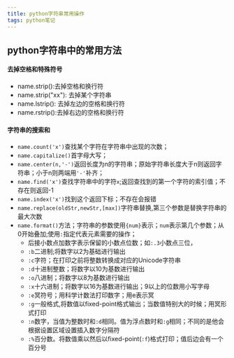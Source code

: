 ```yaml
---
title: python字符串常用操作
tags: python笔记
---
```


## python字符串中的常用方法

#### 去掉空格和特殊符号

* name.strip():去掉空格和换行符
* name.strip("xx"): 去掉某个字符串
* name.lstrip(): 去掉左边的空格和换行符
* name.rstrip():去掉右边的空格和换行符

#### 字符串的搜索和

* `name.count('x')`查找某个字符在字符串中出现的次数；
* `name.capitalize()`首字母大写；
* `name.center(n,'-')`返回长度为n的字符串；原始字符串长度大于n则返回字符串；小于n则两端用`'-'`补齐；
* `name.find('x')`查找字符串中的字符`x`;返回查找到的第一个字符的索引值；不存在则返回-1
* `name.index('x')`找到这个返回下标；不存在会报错
* `name.replace(oldStr,newStr,[max])`字符串替换,第三个参数是替换字符串的最大次数
* `name.format()`方法；字符串的参数使用`{num}`表示；`num`表示第几个参数；从0开始叠加;使用`:`指定代表元素需要的操作；
  * 后接小数点加数字表示保留的小数点位数；如`:.3`小数点三位，
  * `:b`二进制;将数字以2为基础进行输出
  * `:c`字符；在打印之前将整数转换成对应的Unicode字符串
  * `:d`十进制整数；将数字以10为基数进行输出
  * `:o`八进制；将数字以8为基数进行输出
  * `:x`十六进制；将数字以16为基数进行输出；9以上的位数用小写字母
  * `:e`冥符号；用科学计数法打印数字；用e表示冥
  * `:g`一般格式,将数值以fixed-point格式输出；当数值特别大的时候；用冥形式打印
  * `:n`数字，当值为整数时和`:d`相同。值为浮点数时和`:g`相同；不同的是他会根据设置区域设置插入数字分隔符
  * `:%`百分数。将数值乘以然后以fixed-point(`:f`)格式打印；值后边会有一个百分号